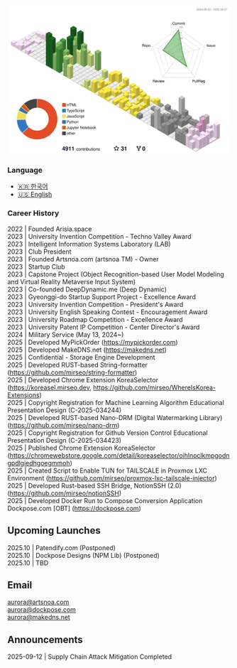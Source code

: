 ![](./profile-3d-contrib/profile-south-season-animate.svg)

### Language
- [🇰🇷 한국어](README_ko.md)
- [🇺🇸 English](README.md)

### Career History
2022 | Founded Arisia.space  
2023 | University Invention Competition - Techno Valley Award  
2023 | Intelligent Information Systems Laboratory (LAB)  
2023 | Club President  
2023 | Founded Artsnoa.com (artsnoa TM) - Owner  
2023 | Startup Club  
2023 | Capstone Project (Object Recognition-based User Model Modeling and Virtual Reality Metaverse Input System)  
2023 | Co-founded DeepDynamic.me (Deep Dynamic)  
2023 | Gyeonggi-do Startup Support Project - Excellence Award  
2023 | University Invention Competition - President's Award  
2023 | University English Speaking Contest - Encouragement Award  
2023 | University Roadmap Competition - Excellence Award  
2023 | University Patent IP Competition - Center Director's Award  
2024 | Military Service (May 13, 2024~)  
2025 | Developed MyPickOrder (https://mypickorder.com)  
2025 | Developed MakeDNS.net (https://makedns.net)  
2025 | Confidential - Storage Engine Development  
2025 | Developed RUST-based String-formatter (https://github.com/mirseo/string-formatter)  
2025 | Developed Chrome Extension KoreaSelector (https://koreasel.mirseo.dev, https://github.com/mirseo/WhereIsKorea-Extensions)  
2025 | Copyright Registration for Machine Learning Algorithm Educational Presentation Design (C-2025-034244)  
2025 | Developed RUST-based Nano-DRM (Digital Watermarking Library) (https://github.com/mirseo/nano-drm)  
2025 | Copyright Registration for Github Version Control Educational Presentation Design (C-2025-034423)  
2025 | Published Chrome Extension KoreaSelector (https://chromewebstore.google.com/detail/koreaselector/oihlnoclkmpgodngpdlgiedhgoegmmoh)  
2025 | Created Script to Enable TUN for TAILSCALE in Proxmox LXC Environment (https://github.com/mirseo/proxmox-lxc-tailscale-injector)  
2025 | Developed Rust-based SSH Bridge, NotionSSH (2.0) (https://github.com/mirseo/notionSSH)  
2025 | Developed Docker Run to Compose Conversion Application Dockpose.com [OBT] (https://dockpose.com)  

## Upcoming Launches
2025.10 | Patendify.com (Postponed)  
2025.10 | Dockpose Designs (NPM Lib) (Postponed)  
2025.10 | TBD  

## Email
aurora@artsnoa.com  
aurora@dockpose.com  
aurora@makedns.net  

## Announcements
2025-09-12 | Supply Chain Attack Mitigation Completed


